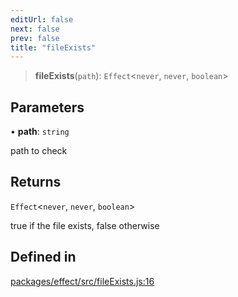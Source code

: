 ```yaml
---
editUrl: false
next: false
prev: false
title: "fileExists"
---
```


> **fileExists**(`path`): `Effect`\<`never`, `never`, `boolean`\>

## Parameters

• **path**: `string`

path to check

## Returns

`Effect`\<`never`, `never`, `boolean`\>

true if the file exists, false otherwise

## Defined in

[packages/effect/src/fileExists.js:16](https://github.com/qbzzt/tevm-monorepo/blob/main/packages/effect/src/fileExists.js#L16)
